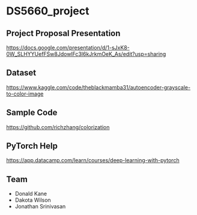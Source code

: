 # DS5660_project

## Project Proposal Presentation
https://docs.google.com/presentation/d/1-sJxK8-0W_SLHYYUefFSw8JdowlFc3I6kJrkmOeK_As/edit?usp=sharing

## Dataset
https://www.kaggle.com/code/theblackmamba31/autoencoder-grayscale-to-color-image

## Sample Code
https://github.com/richzhang/colorization

## PyTorch Help
https://app.datacamp.com/learn/courses/deep-learning-with-pytorch

## Team
- Donald Kane
- Dakota Wilson
- Jonathan Srinivasan
